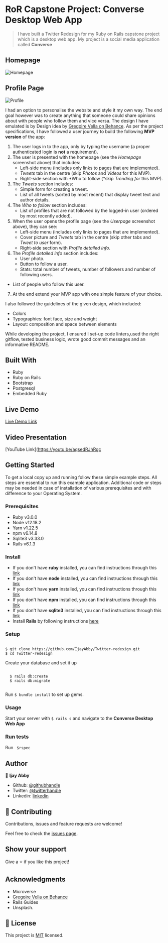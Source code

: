 # RoR Capstone Project: Converse Desktop Web App

> I have built a Twitter Redesign for my Ruby on Rails capstone project which is a desktop web app. My project is a social media application called **Converse**

## Homepage

![Homepage](https://user-images.githubusercontent.com/43843720/111085136-135cce00-8527-11eb-8c70-a943e1112f84.png)

## Profile Page

![Profile](https://user-images.githubusercontent.com/43843720/111085230-7ea6a000-8527-11eb-8a2f-2761c37633a7.png)

I had an option to personalise the website and style it my own way. The end goal however was to create anything that someone could share opinions about with people who follow them and vice versa. The design I have emulated is by Design idea by [Gregoire Vella on Behance](https://www.behance.net/gregoirevella).
As per the project specifications, I have followed a user journey to build the following **MVP version** of the app:

1. The user logs in to the app, only by typing the username (a proper authenticated login is **not** a requirement).
2. The user is presented with the homepage (see the *Homepage* screenshot above) that includes:
    - Left-side menu (includes only links to pages that are implemented).
    - *Tweets* tab in the centre (skip *Photos* and *Videos* for this MVP).
    - Right-side section with *Who to follow (*skip *Trending for* this MVP).
3. The *Tweets* section includes:
    - Simple form for creating a tweet.
    - List of all tweets (sorted by most recent) that display tweet text and author details.
4. The *Who to follow* section includes:
    - List of profiles that are not followed by the logged-in user (ordered by most recently added).
5. When the user opens the profile page (see the *Userpage* screenshot above), they can see:
    - Left-side menu (includes only links to pages that are implemented).
    - Cover picture and *Tweets* tab in the centre (skip other tabs and *Tweet to user* form).
    - Right-side section with *Profile detailed info.*
6. The *Profile detailed info* section includes:
    - User photo.
    - Button to follow a user.
    - Stats: total number of tweets, number of followers and number of following users.
 - List of people who follow this user.
7. At the end extend your MVP app with one simple feature of your choice.

I also followed the guidelines of the given design, which included:

- Colors 
- Typographies: font face, size and weight
- Layout: composition and space between elements

While developing the project, I ensured I set-up code linters,used the right gitflow, tested business logic, wrote good commit messages and an informative README.

## Built With

- Ruby
- Ruby on Rails
- Bootstrap
- Postgresql
- Embedded Ruby

## Live Demo

[Live Demo Link](https://twitter-redesign-ror.herokuapp.com/)

## Video Presentation

[YouTube Link](https://youtu.be/aqsedRJhRgc


## Getting Started

To get a local copy up and running follow these simple example steps. All steps are essential to run this example application. Additional code or steps may be needed in case of installation of various prerequisites and with difference to your Operating System.

### Prerequisites

- Ruby v3.0.0
- Node v12.18.2
- Yarn v1.22.5
- npm v6.14.8
- Sqlite3 v3.33.0
- Rails v6.1.3

### Install

- If you don't have **ruby** installed, you  can find instructions through this [link](https://www.ruby-lang.org/en/documentation/installation/)
- If you don't have **node** installed, you  can find instructions through this [link](https://nodejs.org/en/download/)
- If you don't have **yarn** installed, you  can find instructions through this [link](https://classic.yarnpkg.com/en/docs/install/)
- If you don't have **npm** installed, you  can find instructions through this [link](https://classic.yarnpkg.com/en/docs/install/)
- If you don't have **sqlite3** installed, you  can find instructions through this [link](https://www.sqlite.org/index.html)
- Install **Rails** by following instructions [here](https://guides.rubyonrails.org/getting_started.html#creating-a-new-rails-project-installing-rails-installing-rails)

### Setup
<pre><code>
$ git clone https://github.com/IjayAbby/Twitter-redesign.git
$ cd Twitter-redesign
</code></pre>

Create your database and set it up
<pre><code>
  $ rails db:create
  $ rails db:migrate

</code></pre>

Run <code>$ bundle install</code> to set up gems.

### Usage

Start your server with <code>$ rails s</code> and navigate to the **Converse Desktop Web App** 

### Run tests

Run <code> $rspec </code>

<!-- ### Deployment  -->

## Author

👤 **Ijay Abby**

- Github: [@githubhandle](https://github.com/IjayAbby)
- Twitter: [@twitterhandle](https://twitter.com/Ijay_js)
- Linkedin: [linkedin](https://www.linkedin.com/in/ijayabby4/)

## 🤝 Contributing

Contributions, issues and feature requests are welcome!

Feel free to check the [issues page](https://github.com/IjayAbby/Twitter-redesign/issues).

## Show your support

Give a ⭐️ if you like this project!

## Acknowledgments

- Microverse
- [Gregoire Vella on Behance](https://www.behance.net/gregoirevella)
- Rails Guides
- Unsplash.

## 📝 License

This project is [MIT](https://github.com/IjayAbby/Twitter-redesign/blob/feature-twitter/LICENSE) licensed.
